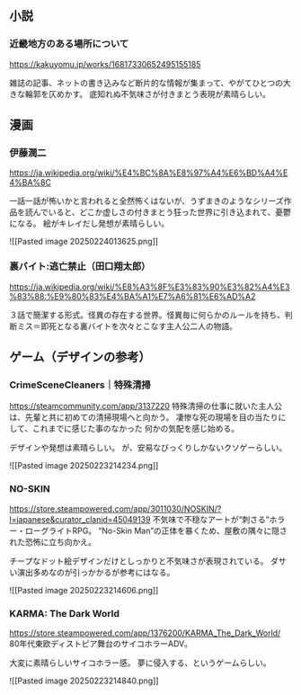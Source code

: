 ## 小説

### 近畿地方のある場所について  
https://kakuyomu.jp/works/16817330652495155185

雑誌の記事、ネットの書き込みなど断片的な情報が集まって、やがてひとつの大きな輪郭を仄めかす。
底知れぬ不気味さが付きまとう表現が素晴らしい。

## 漫画

### 伊藤潤二
https://ja.wikipedia.org/wiki/%E4%BC%8A%E8%97%A4%E6%BD%A4%E4%BA%8C

一話一話が怖いかと言われると全然怖くはないが、うずまきのようなシリーズ作品を読んでいると、どこか虚しさの付きまとう狂った世界に引き込まれて、憂鬱になる。
絵がキレイだし発想が素晴らしい。

![[Pasted image 20250224013625.png]]

### 裏バイト:逃亡禁止（田口翔太郎）
https://ja.wikipedia.org/wiki/%E8%A3%8F%E3%83%90%E3%82%A4%E3%83%88:%E9%80%83%E4%BA%A1%E7%A6%81%E6%AD%A2

３話で簡潔する形式。怪異の存在する世界。怪異毎に何らかのルールを持ち、判断ミス＝即死となる裏バイトを次々とこなす主人公二人の物語。

## ゲーム（デザインの参考）

### CrimeSceneCleaners｜特殊清掃
https://steamcommunity.com/app/3137220
特殊清掃の仕事に就いた主人公は、先輩と共に初めての清掃現場へと向かう。 凄惨な死の現場を目の当たりにして、これまでに感じた事のなかった 何かの気配を感じ始める。

デザインや発想は素晴らしい。
が、安易なびっくりしかないクソゲーらしい。

![[Pasted image 20250223214234.png]]

### NO-SKIN
https://store.steampowered.com/app/3011030/NOSKIN/?l=japanese&curator_clanid=45049139
不気味で不穏なアートが“刺さる”ホラー・ローグライトRPG。
“No-Skin Man”の正体を暴くため、屋敷の隅々に隠された恐怖に立ち向かえ。

チープなドット絵デザインだけとしっかりと不気味さが表現されている。
ダサい演出多めなのが引っかかるが参考にはなる。

![[Pasted image 20250223214606.png]]

### KARMA: The Dark World
https://store.steampowered.com/app/1376200/KARMA_The_Dark_World/
80年代東欧ディストピア舞台のサイコホラーADV。

大変に素晴らしいサイコホラー感。
夢に侵入する、というゲームらしい。

![[Pasted image 20250223214840.png]]

